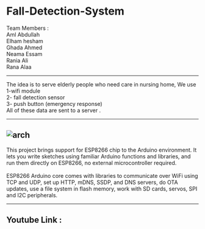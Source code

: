 # Fall-Detection-System

Team Members :<br/>
Aml Abdullah<br/>
Elham hesham<br/>
Ghada Ahmed<br/>
Neama Essam<br/>
Rania Ali<br/>
Rana Alaa

----------------------------------

The idea is to serve elderly people who need care in nursing home, We use <br/>
1-wifi module<br/> 
2- fall detection sensor <br/>
3- push button (emergency response)<br/>
 All of these data are sent to a server .<br/>
 
 ----------------------------------
 ![arch](https://user-images.githubusercontent.com/44041416/56615332-26a4de80-661b-11e9-9859-54525ea827cb.png)
 ----------------------------------
This project brings support for ESP8266 chip to the Arduino environment. It lets you write sketches using familiar Arduino functions and libraries, and run them directly on ESP8266, no external microcontroller required.<br/>
<br/>
ESP8266 Arduino core comes with libraries to communicate over WiFi using TCP and UDP, set up HTTP, mDNS, SSDP, and DNS servers, do OTA updates, use a file system in flash memory, work with SD cards, servos, SPI and I2C peripherals.

----------------------------------
Youtube Link : 
----------------------------------


